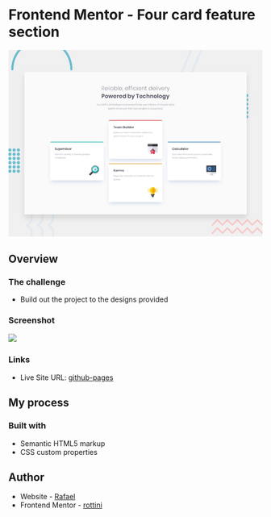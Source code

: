 # Frontend Mentor - Four card feature section

![Design preview for the Four card feature section coding challenge](./design/desktop-preview.jpg)

## Overview

### The challenge

- Build out the project to the designs provided

### Screenshot

![](./images/design/printscreen-desktop.jpg)

### Links

- Live Site URL: [github-pages](https://rottini.github.io/four-card-feature/)

## My process

### Built with

- Semantic HTML5 markup
- CSS custom properties

## Author

- Website - [Rafael](https://github.com/rottini)
- Frontend Mentor - [rottini](https://github.com/rottini/four-card-feature)